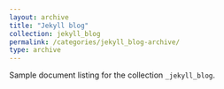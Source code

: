 ```yaml
---
layout: archive
title: "Jekyll blog"
collection: jekyll_blog
permalink: /categories/jekyll_blog-archive/
type: archive
---
```


Sample document listing for the collection `_jekyll_blog`.